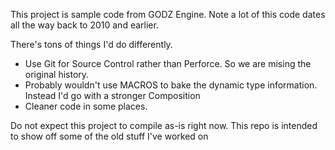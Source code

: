 This project is sample code from GODZ Engine. Note a lot of this code dates all the way back to 2010 and earlier. 

There's tons of things I'd do differently.
* Use Git for Source Control rather than Perforce. So we are mising the original history.
* Probably wouldn't use MACROS to bake the dynamic type information. Instead I'd go with a stronger Composition
* Cleaner code in some places.

Do not expect this project to compile as-is right now. This repo is intended to show off some of the old stuff I've worked on
